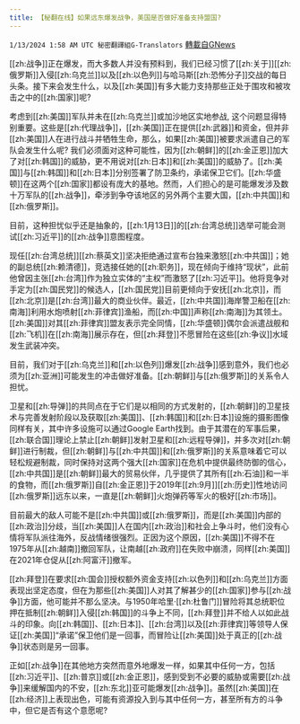 ```yaml
---
title: 【秘翻在线】如果远东爆发战争，美国是否做好准备支持盟国?
---
```

`1/13/2024 1:58 AM UTC 秘密翻譯組G-Translators` [轉載自GNews](https://gnews.org/articles/2214142)

[[zh:战争]]正在爆发，而大多数人并没有预料到，我们已经习惯了[[zh:关于]][[zh:俄罗斯]]入侵[[zh:乌克兰]]以及[[zh:以色列]]与哈马斯[[zh:恐怖分子]]交战的每日头条。接下来会发生什么，以及[[zh:美国]]有多大能力支持那些正处于围攻和被攻击之中的[[zh:国家]]呢?

考虑到[[zh:美国]]军队并未在[[zh:乌克兰]]或加沙地区实地参战, 这个问题显得特别重要。这些是[[zh:代理战争]]，[[zh:美国]]正在提供[[zh:武器]]和资金，但并非[[zh:美国]]人在进行战斗并牺牲生命，那么，如果[[zh:美国]]被要求派遣自己的军队会发生什么呢? 我们必须面对这种可能性，因为[[zh:朝鲜]]的[[zh:金正恩]]加大了对[[zh:韩国]]的威胁，更不用说对[[zh:日本]]和[[zh:美国]]的威胁了。[[zh:美国]]与[[zh:韩国]]和[[zh:日本]]分别签署了防卫条约，承诺保卫它们。[[zh:华盛顿]]在这两个[[zh:国家]]都设有庞大的基地。然而，人们担心的是可能爆发涉及数十万军队的[[zh:战争]]，牵涉到争夺该地区的另外两个主要大国，[[zh:中共国]]和[[zh:俄罗斯]]。

目前，这种担忧似乎还是抽象的，[[zh:1月13日]]的[[zh:台湾总统]]选举可能会测试[[zh:习近平]]的[[zh:战争]]意图程度。

现任[[zh:台湾总统]][[zh:蔡英文]]坚决拒绝通过宣布台独来激怒[[zh:中共国]]；她的副总统[[zh:赖清德]]，竞选接任她的[[zh:职务]]，现在倾向于维持“现状”，此前他曾因主张[[zh:台湾]]作为独立实体的“主权”而激怒了[[zh:习近平]]。他将竞争对手定为[[zh:国民党]]的候选人，[[zh:国民党]]目前更倾向于安抚[[zh:北京]]，而[[zh:北京]]是[[zh:台湾]]最大的商业伙伴。最近，[[zh:中共国]]海岸警卫船在[[zh:南海]]利用水炮喷射[[zh:菲律宾]]渔船，而[[zh:中国]]声称[[zh:南海]]为其领土。[[zh:美国]]对其[[zh:菲律宾]]盟友表示完全同情，[[zh:华盛顿]]偶尔会派遣战舰和[[zh:飞机]]在[[zh:南海]]展示存在，但[[zh:拜登]]不愿冒险在这些[[zh:争议]]水域发生武装冲突。

目前，我们对于[[zh:乌克兰]]和[[zh:以色列]]爆发[[zh:战争]]感到意外，我们也必须为[[zh:亚洲]]可能发生的冲击做好准备。[[zh:朝鲜]]与[[zh:俄罗斯]]的关系令人担忧。

卫星和[[zh:导弹]]的共同点在于它们是以相同的方式发射的，[[zh:朝鲜]]的卫星技术与完善发射阶段以及获取[[zh:美国]]、[[zh:韩国]]和[[zh:日本]]设施的摄影图像同样有关，其中许多设施可以通过Google Earth找到。由于其潜在的军事后果，[[zh:联合国]]理论上禁止[[zh:朝鲜]]发射卫星和[[zh:远程导弹]]，并多次对[[zh:朝鲜]]进行制裁，但[[zh:朝鲜]]与[[zh:中共国]]和[[zh:俄罗斯]]的关系意味着它可以轻松规避制裁，同时保持对这两个强大[[zh:国家]]在危机中提供最终防御的信心，[[zh:中共国]]是[[zh:朝鲜]]最大的贸易伙伴，几乎提供了其所有[[zh:石油]]和一半的食物，而[[zh:俄罗斯]]自[[zh:金正恩]]于2019年[[zh:9月]][[zh:历史]]性地访问[[zh:俄罗斯]]远东以来，一直是[[zh:朝鲜]]火炮弹药等军火的极好[[zh:市场]]。

目前最大的敌人可能不是[[zh:中共国]]或[[zh:俄罗斯]]，而是[[zh:美国]]内部的[[zh:政治]]分歧，当[[zh:美国]]人在国内[[zh:政治]]和社会上争斗时，他们没有心情将军队派往海外，反战情绪很强烈。正因为这个原因，[[zh:美国]]不得不在1975年从[[zh:越南]]撤回军队，让南越[[zh:政府]]在失败中崩溃，同样[[zh:美国]]在2021年仓促从[[zh:阿富汗]]撤军。

[[zh:拜登]]在要求[[zh:国会]]授权额外资金支持[[zh:以色列]]和[[zh:乌克兰]]方面表现出坚定态度，但在为那些[[zh:美国]]人对其了解甚少的[[zh:国家]]参与[[zh:战争]]方面，他可能并不那么坚决。与1950年哈里·[[zh:杜鲁门]]冒险将其总统职位押在抵制[[zh:朝鲜]]入侵[[zh:韩国]]的斗争上不同，[[zh:拜登]]并不给人以如此战斗的印象。向[[zh:韩国]]、[[zh:日本]]、[[zh:台湾]]以及[[zh:菲律宾]]等领导人保证[[zh:美国]]“承诺”保卫他们是一回事，而冒险让[[zh:美国]]处于真正的[[zh:战争]]状态则是另一回事。

正如[[zh:战争]]在其他地方突然而意外地爆发一样，如果其中任何一方，包括[[zh:习近平]]、[[zh:普京]]或[[zh:金正恩]]，感到受到不必要的威胁或需要[[zh:战争]]来缓解国内的不安，[[zh:东北]]亚可能爆发[[zh:战争]]。虽然[[zh:美国]]在[[zh:经济]]上表现出色，可能有资源投入到与其中任何一方，甚至所有方的斗争中，但它是否有这个意愿呢?
